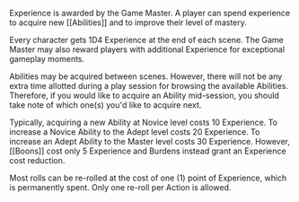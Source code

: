Experience is awarded by the Game Master. A player can spend experience to acquire new [[Abilities]] and to improve their level of mastery.

Every character gets 1D4 Experience at the end of each scene. The Game Master may also reward players with additional Experience for exceptional gameplay moments.

Abilities may be acquired between scenes. However, there will not be any extra time allotted during a play session for browsing the available Abilities. Therefore, if you would like to acquire an Ability mid-session, you should take note of which one(s) you'd like to acquire next.

Typically, acquiring a new Ability at Novice level costs 10 Experience. To increase a Novice Ability to the Adept level costs 20 Experience. To increase an Adept Ability to the Master level costs 30 Experience. However, [[Boons]] cost only 5 Experience and Burdens instead grant an Experience cost reduction.

Most rolls can be re-rolled at the cost of one (1) point of Experience, which is permanently spent. Only one re-roll per Action is allowed.